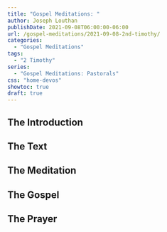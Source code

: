 ```yaml
---
title: "Gospel Meditations: "
author: Joseph Louthan
publishDate: 2021-09-08T06:00:00-06:00
url: /gospel-meditations/2021-09-08-2nd-timothy/
categories:
  - "Gospel Meditations"
tags:
  - "2 Timothy"
series:
  - "Gospel Meditations: Pastorals"
css: "home-devos"
showtoc: true
draft: true
---
```

## The Introduction

## The Text


## The Meditation


## The Gospel

## The Prayer

<div style="font-variant: small-caps;">

</div>
&nbsp;

```text

```
